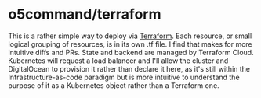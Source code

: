 # o5command/terraform

This is a rather simple way to deploy via [Terraform](https://terraform.io). Each resource, or small logical grouping of resources, is in its own .tf file. I find that makes for more intuitive diffs and PRs. State and backend are managed by Terraform Cloud. Kubernetes will request a load balancer and I'll allow the cluster and DigitalOcean to provision it rather than declare it here, as it's still within the Infrastructure-as-code paradigm but is more intuitive to understand the purpose of it as a Kubernetes object rather than a Terraform one.